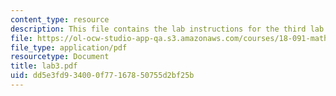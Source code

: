```yaml
---
content_type: resource
description: This file contains the lab instructions for the third lab.
file: https://ol-ocw-studio-app-qa.s3.amazonaws.com/courses/18-091-mathematical-exposition-spring-2005/dd5e3fd934000f77167850755d2bf25b_lab3.pdf
file_type: application/pdf
resourcetype: Document
title: lab3.pdf
uid: dd5e3fd9-3400-0f77-1678-50755d2bf25b
---
```

